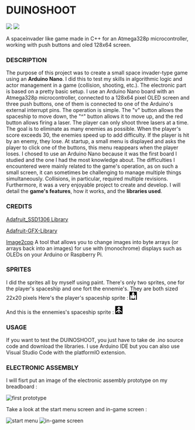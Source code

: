 # DUINOSHOOT
![](https://img.shields.io/badge/Made_in-C++-red)
![](https://img.shields.io/badge/Arduino-project-yellow)

A spaceinvader like game made in C++ for an Atmega328p microcontroller, working with push buttons and oled 128x64 screen.

### DESCRIPTION
The purpose of this project was to create a small space invader-type game using an **Arduino Nano**. I did this to test my skills in algorithmic logic and actor management in a game (collision, shooting, etc.). The electronic part is based on a pretty basic setup. I use an Arduino Nano board with an Atmega328p microcontroller, connected to a 128x64 pixel OLED screen and three push buttons, one of them is connected to one of the Arduino's external interrupt pins. The operation is simple. The "v" button allows the spaceship to move down, the "^" button allows it to move up, and the red button allows firing a laser. The player can only shoot three lasers at a time. The goal is to eliminate as many enemies as possible. When the player's score exceeds 30, the enemies speed up to add difficulty. If the player is hit by an enemy, they lose. At startup, a small menu is displayed and asks the player to click one of the buttons, this menu reappears when the player loses.
I chosed to use an Arduino Nano because it was the first board I studied and the one I had the most knowledge about. The difficulties I encountered were mainly related to the game's operation, as on such a small screen, it can sometimes be challenging to manage multiple things simultaneously. Collisions, in particular, required multiple revisions. Furthermore, it was a very enjoyable project to create and develop. I will detail the **game's features**, how it works, and the **libraries used**.

### CREDITS
[Adafruit_SSD1306 Library](https://github.com/adafruit/Adafruit_SSD1306)

[Adafruit-GFX-Library](https://github.com/adafruit/Adafruit-GFX-Library)

[Image2cpp](https://javl.github.io/image2cpp/) A tool that allows you to change images into byte arrays (or arrays back into an images) for use with (monochrome) displays such as OLEDs on your Arduino or Raspberry Pi.

### SPRITES
I did the sprites all by myself using paint. There's only two sprites, one for the player's spaceship and one fort the ennemie's. They are both sized 22x20 pixels
Here's the player's spaceship sprite : 
![sapceship sprite made with paint](images/spaceship.bmp)

And this is the ennemies's spaceship sprite : 
![ennemy spaceship sprite made with paint](images/sprite_ennemy.bmp)

### USAGE
If you want to test the DUINOSHOOT, you just have to take de .ino source code and download the libraries. I use Arduino IDE but you can also use Visual Studio Code with the platformIO extension. 

### ELECTRONIC ASSEMBLY
I will fisrt put an image of the electronic assembly prototype on my breadboard : 

![first prototype](images/prototype.bmp)

Take a look at the start menu screen and in-game screen :

![start menu](images/start_menu_prototype.bmp)
![in-game screen](images/game_prototype.bmp)

